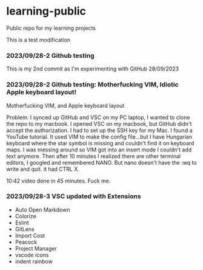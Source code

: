 # learning-public
Public repo for my learning projects

This is a test modification
###  2023/09/28-2 Github testing
This is my 2nd commit as I'm experimenting with GitHub
28/09/2023


### 2023/09/28-2 Github testing: Motherfucking VIM, Idiotic Apple keyboard layout!
Motherfucking VIM, and Apple keyboard layout

Problem: 
I synced up GitHub and VSC on my PC laptop, I wanted to clone the repo to my macbook.
I opened VSC on my macbook, but GitHub didn't accept the authorization. 
I had to set up the SSH key for my Mac. I found a YouTube tutorial.
It used VIM to make the config file...but I have Hungarian keyboard where the star symbol is missing and
couldn't find it on keyboard maps. I was messing around so VIM got into an insert mode I couldn't add text anymore.
Then after 10 minutes I realized there are other terminal editors, I googled and remembered NANO.
But nano doesn't have the :wq to write and quit. it had CTRL X. 

10:42 video done in 45 minutes. 
Fuck me.

### 2023/09/28-3  VSC updated with Extensions
- Auto Open Markdown
- Colorize
- Eslint
- GitLens
- Import Cost
- Peacock
- Project Manager
- vscode icons
- indent rainbow


